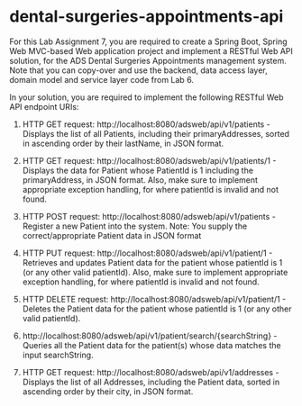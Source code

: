 # dental-surgeries-appointments-api

For this Lab Assignment 7, you are required to create a Spring Boot, Spring Web MVC-based Web application project and implement a RESTful Web API solution, for the ADS Dental Surgeries Appointments management system. Note that you can copy-over and use the backend, data access layer, domain model and service layer code from Lab 6.

In your solution, you are required to implement the following RESTful Web API endpoint URIs:

1. HTTP GET request: http://localhost:8080/adsweb/api/v1/patients - Displays the list of all Patients, including their primaryAddresses, sorted in ascending order by their lastName, in JSON format.

2. HTTP GET request: http://localhost:8080/adsweb/api/v1/patients/1 - Displays the data for Patient whose PatientId is 1 including the primaryAddress, in JSON format. Also, make sure to implement appropriate exception handling, for where patientId is invalid and not found.

3. HTTP POST request: http://localhost:8080/adsweb/api/v1/patients - Register a new Patient into the system. Note: You supply the correct/appropriate Patient data in JSON format

4. HTTP PUT request: http://localhost:8080/adsweb/api/v1/patient/1 - Retrieves and updates Patient data for the patient whose patientId is 1 (or any other valid patientId). Also, make sure to implement appropriate exception handling, for where patientId is invalid and not found.

5. HTTP DELETE request: http://localhost:8080/adsweb/api/v1/patient/1 - Deletes the Patient data for the patient whose patientId is 1 (or any other valid patientId).

6. http://localhost:8080/adsweb/api/v1/patient/search/{searchString} - Queries all the Patient data for the patient(s) whose data matches the input searchString.

7. HTTP GET request: http://localhost:8080/adsweb/api/v1/addresses - Displays the list of all Addresses, including the Patient data, sorted in ascending order by their city, in JSON format.
